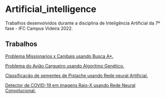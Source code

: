 # Artificial_intelligence

Trabalhos desenvolvidos durante a disciplina de Inteligência Artificial da 7º fase - IFC Campus Videira 2022.

## Trabalhos
<a href="https://github.com/RafaelBortolozo/Artificial_intelligence/tree/main/Missionaries_x_cannibals_SeachAStar">Problema Missionarios x Canibais usando Busca A*.</a>

<a href="#">Problema do Avião Cargueiro usando Algoritmo Genético.</a>

<a href="#">Classificação de sementes de Pistache usando Rede neural Artificial.</a>

<a href="#">Detector de COVID-19 em imagens Raio-X usando Rede Neural Convolucional.</a>

